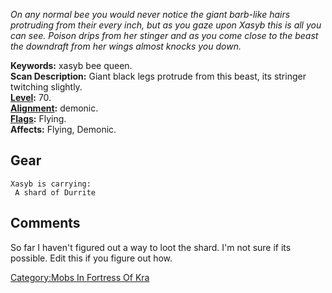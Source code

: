 *On any normal bee you would never notice the giant barb-like hairs
protruding from their every inch, but as you gaze upon Xasyb this is all
you can see. Poison drips from her stinger and as you come close to the
beast the downdraft from her wings almost knocks you down.*

**Keywords:** xasyb bee queen.  
**Scan Description:** Giant black legs protrude from this beast, its
stringer twitching slightly.  
**[Level](Level "wikilink"):** 70.  
**[Alignment](Alignment "wikilink"):** demonic.  
**[Flags](:Category:_Mob_Types "wikilink"):** Flying.  
**Affects:** Flying, Demonic.  

## Gear

`Xasyb is carrying:`  
` A shard of Durrite`

## Comments

So far I haven't figured out a way to loot the shard. I'm not sure if
its possible. Edit this if you figure out how.

[Category:Mobs In Fortress Of
Kra](Category:Mobs_In_Fortress_Of_Kra "wikilink")
